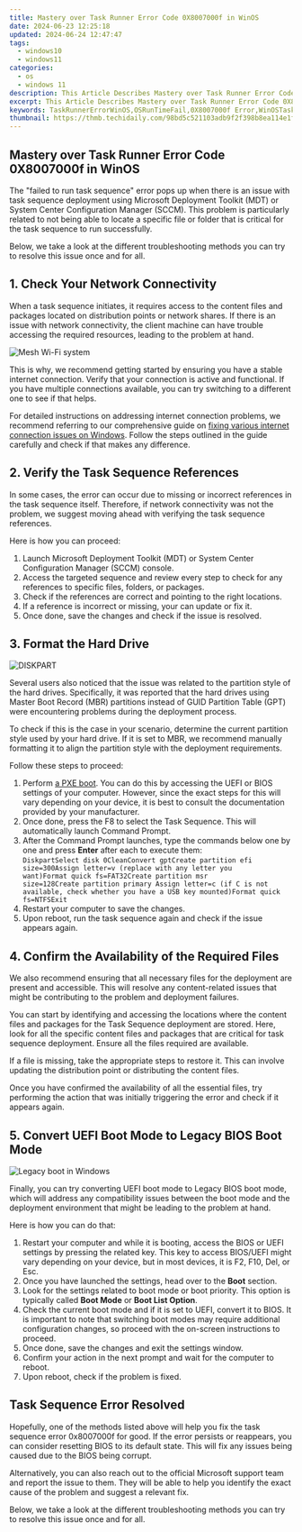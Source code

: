 ```yaml
---
title: Mastery over Task Runner Error Code 0X8007000f in WinOS
date: 2024-06-23 12:25:18
updated: 2024-06-24 12:47:47
tags:
  - windows10
  - windows11
categories:
  - os
  - windows 11
description: This Article Describes Mastery over Task Runner Error Code 0X8007000f in WinOS
excerpt: This Article Describes Mastery over Task Runner Error Code 0X8007000f in WinOS
keywords: TaskRunnerErrorWinOS,OSRunTimeFail,0X8007000f Error,WinOSTaskFailure,DebuggingScriptErrors,RunnerErrorCode0X8,WinScriptingFixes
thumbnail: https://thmb.techidaily.com/98bd5c521103adb9f2f398b8ea114e1ff33040cece118b77c428c885565f6981.jpg
---
```


## Mastery over Task Runner Error Code 0X8007000f in WinOS

 The "failed to run task sequence" error pops up when there is an issue with task sequence deployment using Microsoft Deployment Toolkit (MDT) or System Center Configuration Manager (SCCM). This problem is particularly related to not being able to locate a specific file or folder that is critical for the task sequence to run successfully.

 Below, we take a look at the different troubleshooting methods you can try to resolve this issue once and for all.

## 1\. Check Your Network Connectivity

 When a task sequence initiates, it requires access to the content files and packages located on distribution points or network shares. If there is an issue with network connectivity, the client machine can have trouble accessing the required resources, leading to the problem at hand.

![Mesh Wi-Fi system](https://static1.makeuseofimages.com/wordpress/wp-content/uploads/2023/06/mesh-wifi-system.jpg)

 This is why, we recommend getting started by ensuring you have a stable internet connection. Verify that your connection is active and functional. If you have multiple connections available, you can try switching to a different one to see if that helps.

 For detailed instructions on addressing internet connection problems, we recommend referring to our comprehensive guide on [fixing various internet connection issues on Windows](https://www.makeuseof.com/how-to-fix-internet-connection/). Follow the steps outlined in the guide carefully and check if that makes any difference.

## 2\. Verify the Task Sequence References

 In some cases, the error can occur due to missing or incorrect references in the task sequence itself. Therefore, if network connectivity was not the problem, we suggest moving ahead with verifying the task sequence references.

 Here is how you can proceed:

1. Launch Microsoft Deployment Toolkit (MDT) or System Center Configuration Manager (SCCM) console.
2. Access the targeted sequence and review every step to check for any references to specific files, folders, or packages.
3. Check if the references are correct and pointing to the right locations.
4. If a reference is incorrect or missing, your can update or fix it.
5. Once done, save the changes and check if the issue is resolved.

## 3\. Format the Hard Drive

![DISKPART](https://static1.makeuseofimages.com/wordpress/wp-content/uploads/2023/06/diskpart.jpg)

 Several users also noticed that the issue was related to the partition style of the hard drives. Specifically, it was reported that the hard drives using Master Boot Record (MBR) partitions instead of GUID Partition Table (GPT) were encountering problems during the deployment process.

 To check if this is the case in your scenario, determine the current partition style used by your hard drive. If it is set to MBR, we recommend manually formatting it to align the partition style with the deployment requirements.

 Follow these steps to proceed:

1. Perform [a PXE boot](https://www.makeuseof.com/what-is-pxe-boot-does-computer-support-it/). You can do this by accessing the UEFI or BIOS settings of your computer. However, since the exact steps for this will vary depending on your device, it is best to consult the documentation provided by your manufacturer.
2. Once done, press the F8 to select the Task Sequence. This will automatically launch Command Prompt.
3. After the Command Prompt launches, type the commands below one by one and press **Enter** after each to execute them:  
`DiskpartSelect disk 0CleanConvert gptCreate partition efi size=300Assign letter=v (replace with any letter you want)Format quick fs=FAT32Create partition msr size=128Create partition primary Assign letter=c (if C is not available, check whether you have a USB key mounted)Format quick fs=NTFSExit`
4. Restart your computer to save the changes.
5. Upon reboot, run the task sequence again and check if the issue appears again.

## 4\. Confirm the Availability of the Required Files

 We also recommend ensuring that all necessary files for the deployment are present and accessible. This will resolve any content-related issues that might be contributing to the problem and deployment failures.

 You can start by identifying and accessing the locations where the content files and packages for the Task Sequence deployment are stored. Here, look for all the specific content files and packages that are critical for task sequence deployment. Ensure all the files required are available.

 If a file is missing, take the appropriate steps to restore it. This can involve updating the distribution point or distributing the content files.

 Once you have confirmed the availability of all the essential files, try performing the action that was initially triggering the error and check if it appears again.

## 5\. Convert UEFI Boot Mode to Legacy BIOS Boot Mode

![Legacy boot in Windows](https://static1.makeuseofimages.com/wordpress/wp-content/uploads/2023/06/legacy-boot.jpg)

 Finally, you can try converting UEFI boot mode to Legacy BIOS boot mode, which will address any compatibility issues between the boot mode and the deployment environment that might be leading to the problem at hand.

 Here is how you can do that:

1. Restart your computer and while it is booting, access the BIOS or UEFI settings by pressing the related key. This key to access BIOS/UEFI might vary depending on your device, but in most devices, it is F2, F10, Del, or Esc.
2. Once you have launched the settings, head over to the **Boot** section.
3. Look for the settings related to boot mode or boot priority. This option is typically called **Boot Mode** or **Boot List Option**.
4. Check the current boot mode and if it is set to UEFI, convert it to BIOS. It is important to note that switching boot modes may require additional configuration changes, so proceed with the on-screen instructions to proceed.
5. Once done, save the changes and exit the settings window.
6. Confirm your action in the next prompt and wait for the computer to reboot.
7. Upon reboot, check if the problem is fixed.

## Task Sequence Error Resolved

 Hopefully, one of the methods listed above will help you fix the task sequence error 0x8007000f for good. If the error persists or reappears, you can consider resetting BIOS to its default state. This will fix any issues being caused due to the BIOS being corrupt.

 Alternatively, you can also reach out to the official Microsoft support team and report the issue to them. They will be able to help you identify the exact cause of the problem and suggest a relevant fix.

 Below, we take a look at the different troubleshooting methods you can try to resolve this issue once and for all.

